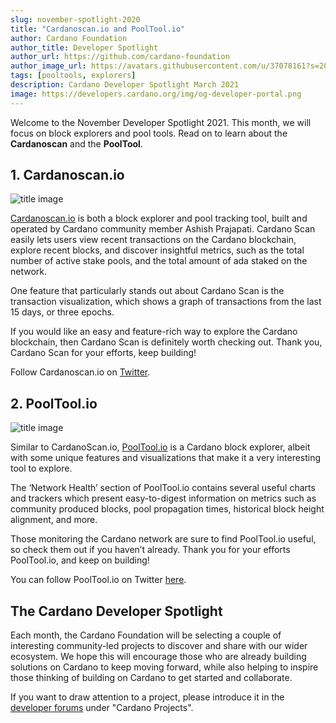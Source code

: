 ```yaml
---
slug: november-spotlight-2020
title: "Cardanoscan.io and PoolTool.io"
author: Cardano Foundation
author_title: Developer Spotlight
author_url: https://github.com/cardano-foundation
author_image_url: https://avatars.githubusercontent.com/u/37078161?s=200&v=4
tags: [pooltools, explorers]
description: Cardano Developer Spotlight March 2021
image: https://developers.cardano.org/img/og-developer-portal.png
---
```


Welcome to the November Developer Spotlight 2021. This month, we will focus on block explorers and pool tools. Read on to learn about the **Cardanoscan** and the **PoolTool**.

<!-- truncate -->

## 1. Cardanoscan.io

![title image](/img/spotlight/cardanoscan.png)

[Cardanoscan.io](https://cardanoscan.io/) is both a block explorer and pool tracking tool, built and operated by Cardano community member Ashish Prajapati. Cardano Scan easily lets users view recent transactions on the Cardano blockchain, explore recent blocks, and discover insightful metrics, such as the total number of active stake pools, and the total amount of ada staked on the network.

One feature that particularly stands out about Cardano Scan is the transaction visualization, which shows a graph of transactions from the last 15 days, or three epochs.

If you would like an easy and feature-rich way to explore the Cardano blockchain, then Cardano Scan is definitely worth checking out. Thank you, Cardano Scan for your efforts, keep building!

Follow Cardanoscan.io on [Twitter](https://twitter.com/cardanoscanio).

## 2. PoolTool.io

![title image](/img/spotlight/pooltool.png)

Similar to CardanoScan.io, [PoolTool.io](https://pooltool.io/) is a Cardano block explorer, albeit with some unique features and visualizations that make it a very interesting tool to explore.

The ‘Network Health’ section of PoolTool.io contains several useful charts and trackers which present easy-to-digest information on metrics such as community produced blocks, pool propagation times, historical block height alignment, and more.

Those monitoring the Cardano network are sure to find PoolTool.io useful, so check them out if you haven’t already. Thank you for your efforts PoolTool.io, and keep on building!

You can follow PoolTool.io on Twitter [here](https://twitter.com/PooltoolI).

## The Cardano Developer Spotlight

Each month, the Cardano Foundation will be selecting a couple of interesting community-led projects to discover and share with our wider ecosystem. We hope this will encourage those who are already building solutions on Cardano to keep moving forward, while also helping to inspire those thinking of building on Cardano to get started and collaborate.  

If you want to draw attention to a project, please introduce it in the [developer forums](https://forum.cardano.org/c/developers/29) under "Cardano Projects".
